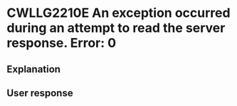 # CWLLG2210E An exception occurred during an attempt to read the server response.  Error: 0

## Explanation

## User response